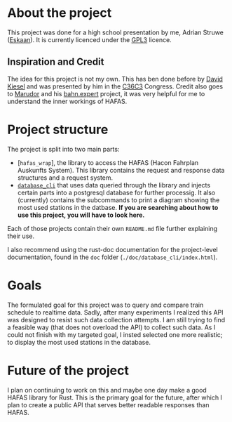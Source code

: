 # About the project
This project was done for a high school presentation by me, Adrian Struwe 
([Eskaan]). It is currently licenced under the [GPL3] licence.

## Inspiration and Credit
The idea for this project is not my own. This has ben done before by [David Kiesel] and was presented by him in the [C36C3] Congress. Credit also goes to [Marudor] and his [bahn.expert] project, it was very helpful for me to understand the inner workings of HAFAS.

# Project structure
The project is split into two main parts: 
- [`hafas_wrap`], the library to access the HAFAS (Hacon Fahrplan Auskunfts System).
  This library contains the request and response data structures and a request system.
- [`database_cli`](crate) that uses data queried through the library and injects certain parts into a postgresql database for further processig. It also (currently) contains the subcommands to print a diagram showing the most used stations in the datbase. **If you are searching about how to use this project, you will have to look here.**

Each of those projects contain their own `README.md` file further explaining their use.

I also recommend using the rust-doc documentation for the project-level documentation, found in the `doc` folder (`./doc/database_cli/index.html`).

# Goals
The formulated goal for this project was to query and compare train schedule to realtime data. Sadly, after many experiments I realized this API was designed to resist such data collection attempts. I am still trying to find a feasible way (that does not overload the API) to collect such data.
As I could not finish with my targeted goal, I insted selected one more realistic; to display the most used stations in the database.

# Future of the project
I plan on continuing to work on this and maybe one day make a good HAFAS library for Rust. This is the primary goal for the future, after which I plan to create a public API that serves better readable responses than HAFAS.

[Eskaan]: https://github.com/eskaan
[GPL3]: https://www.gnu.org/licenses/gpl-3.0.txt
[David Kiesel]: https://www.dkriesel.com/
[C36C3]: https://events.ccc.de/congress/2019/
[Marudor]: https://github.com/marudor
[bahn.expert]: https://bahn.expert
[hafas-rs]: ./hafas-wrap/README.md
[database-cli]: ./database-cli/README.md